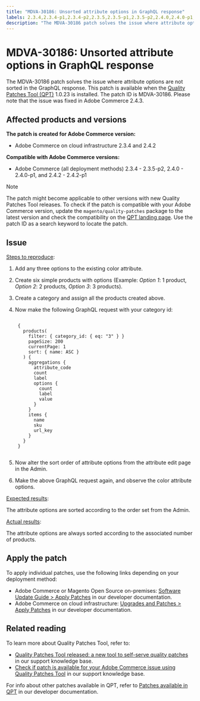 ```yaml
---
title: "MDVA-30186: Unsorted attribute options in GraphQL response"
labels: 2.3.4,2.3.4-p1,2.3.4-p2,2.3.5,2.3.5-p1,2.3.5-p2,2.4.0,2.4.0-p1,2.4.2,2.4.2-p1,QPT 1.0.23,QPT patches,Magento Commerce,Magento Commerce Cloud,Quality Patches Tool,support tools,products,attribute,GraphQL,unsorted,sorted,Adobe Commerce,cloud infrastructure,on-premises
description: "The MDVA-30186 patch solves the issue where attribute options are not sorted in the GraphQL response. This patch is available when the [Quality Patches Tool (QPT)](https://devdocs.magento.com/guides/v2.4/comp-mgr/patching.html#mqp) 1.0.23 is installed. The patch ID is MDVA-30186. Please note that the issue was fixed in Adobe Commerce 2.4.3."
---
```


# MDVA-30186: Unsorted attribute options in GraphQL response

The MDVA-30186 patch solves the issue where attribute options are not sorted in the GraphQL response. This patch is available when the [Quality Patches Tool (QPT)](https://devdocs.magento.com/guides/v2.4/comp-mgr/patching.html#mqp) 1.0.23 is installed. The patch ID is MDVA-30186. Please note that the issue was fixed in Adobe Commerce 2.4.3.

## Affected products and versions

**The patch is created for Adobe Commerce version:**

* Adobe Commerce on cloud infrastructure 2.3.4 and 2.4.2

**Compatible with Adobe Commerce versions:**

* Adobe Commerce (all deployment methods) 2.3.4 - 2.3.5-p2, 2.4.0 - 2.4.0-p1, and 2.4.2 - 2.4.2-p1

>[!NOTE]
>
>The patch might become applicable to other versions with new Quality Patches Tool releases. To check if the patch is compatible with your Adobe Commerce version, update the `magento/quality-patches` package to the latest version and check the compatibility on the [QPT landing page](https://devdocs.magento.com/quality-patches/tool.html#patch-grid). Use the patch ID as a search keyword to locate the patch.

## Issue

<u>Steps to reproduce</u>:

1. Add any three options to the existing color attribute.
1. Create six simple products with options (Example: *Option 1*: 1 product, *Option 2*: 2 products, *Option 3*: 3 products).
1. Create a category and assign all the products created above.
1. Now make the following GraphQL request with your category id:

    <pre><code class="language-graphql">
    {
      products(
        filter: { category_id: { eq: "3" } }
        pageSize: 200
        currentPage: 1
        sort: { name: ASC }
      ) {
        aggregations {
          attribute_code
          count
          label
          options {
            count
            label
            value
          }
        }
        items {
          name
          sku
          url_key
        }
      }
    }
    </code></pre>

1. Now alter the sort order of attribute options from the attribute edit page in the Admin.
1. Make the above GraphQL request again, and observe the color attribute options.

<u>Expected results</u>:

The attribute options are sorted according to the order set from the Admin.

<u>Actual results</u>:

The attribute options are always sorted according to the associated number of products.


## Apply the patch

To apply individual patches, use the following links depending on your deployment method:

* Adobe Commerce or Magento Open Source on-premises: [Software Update Guide > Apply Patches](https://devdocs.magento.com/guides/v2.4/comp-mgr/patching/mqp.html) in our developer documentation.
* Adobe Commerce on cloud infrastructure: [Upgrades and Patches > Apply Patches](https://devdocs.magento.com/cloud/project/project-patch.html) in our developer documentation.

## Related reading

To learn more about Quality Patches Tool, refer to:

* [Quality Patches Tool released: a new tool to self-serve quality patches](https://support.magento.com/hc/en-us/articles/360047139492) in our support knowledge base.
* [Check if patch is available for your Adobe Commerce issue using Quality Patches Tool](https://support.magento.com/hc/en-us/articles/360047125252) in our support knowledge base.

For info about other patches available in QPT, refer to [Patches available in QPT](https://devdocs.magento.com/quality-patches/tool.html#patch-grid) in our developer documentation.